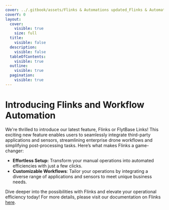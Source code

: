 ```yaml
---
cover: ../.gitbook/assets/Flinks & Automations updated_Flinks & Automation.jpg
coverY: 0
layout:
  cover:
    visible: true
    size: full
  title:
    visible: false
  description:
    visible: false
  tableOfContents:
    visible: true
  outline:
    visible: true
  pagination:
    visible: true
---
```


# Introducing Flinks and Workflow Automation

We're thrilled to introduce our latest feature, Flinks or FlytBase Links! This exciting new feature enables users to seamlessly integrate third-party applications and sensors, streamlining enterprise drone workflows and simplifying post-processing tasks. Here’s what makes Flinks a game-changer:

* **Effortless Setup:** Transform your manual operations into automated efficiencies with just a few clicks.
* **Customizable Workflows**: Tailor your operations by integrating a diverse range of applications and sensors to meet unique business needs.

Dive deeper into the possibilities with Flinks and elevate your operational efficiency today! For more details, please visit our documentation on Flinks [here](https://docs.flytbase.com/flinks-and-automation/flinks).
